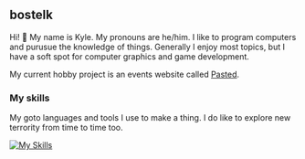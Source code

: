 ## bostelk

Hi! 👋 My name is Kyle. My pronouns are he/him. I like to program computers and purusue the knowledge of things. Generally I enjoy most topics, but I have a soft spot for computer graphics and game development.

My current hobby project is an events website called [Pasted](https://pasted.ca).

### My skills
My goto languages and tools I use to make a thing. I do like to explore new terrority from time to time too.

[![My Skills](https://skillicons.dev/icons?i=cs,cpp,python,javascript,blender,django,godot,gradle,vim&theme=dark)](https://skillicons.dev)
